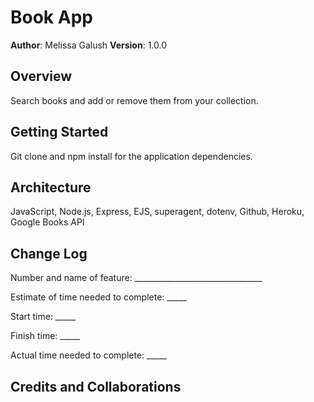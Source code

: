 # Book App

**Author**: Melissa Galush
**Version**: 1.0.0

## Overview
Search books and add or remove them from your collection. 

## Getting Started
Git clone and npm install for the application dependencies.

## Architecture
JavaScript, Node.js, Express, EJS, superagent, dotenv, Github, Heroku, Google Books API

## Change Log

Number and name of feature: ________________________________

Estimate of time needed to complete: _____

Start time: _____

Finish time: _____

Actual time needed to complete: _____


## Credits and Collaborations
<!-- Give credit (and a link) to other people or resources that helped you build this application. -->